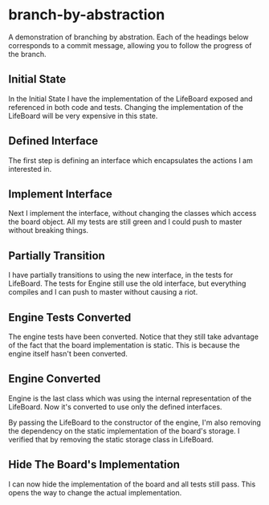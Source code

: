 # branch-by-abstraction

A demonstration of branching by abstration.  Each of the headings below corresponds to a commit message, allowing you to follow the progress of the branch.

## Initial State

In the Initial State I have the implementation of the LifeBoard exposed and referenced in both code and tests.  Changing the implementation of the LifeBoard will be very expensive in this state.

## Defined Interface

The first step is defining an interface which encapsulates the actions I am interested in.

## Implement Interface

Next I implement the interface, without changing the classes which access the board object.  All my tests are still green and I could push to master without breaking things.

## Partially Transition

I have partially transitions to using the new interface, in the tests for LifeBoard.  The tests for Engine still use the old interface, but everything compiles and I can push to master without causing a riot.

## Engine Tests Converted

The engine tests have been converted.  Notice that they still take advantage of the fact that the board implementation is static.  This is because the engine itself hasn't been converted.

## Engine Converted

Engine is the last class which was using the internal representation of the LifeBoard.  Now it's converted to use only the defined interfaces.
  
By passing the LifeBoard to the constructor of the engine,  I'm also removing the dependency on the static implementation of the board's storage.  I verified that by removing the static storage class in LifeBoard.

## Hide The Board's Implementation

I can now hide the implementation of the board and all tests still pass.  This opens the way to change the actual implementation.